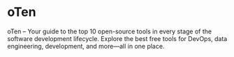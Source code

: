 # oTen
oTen – Your guide to the top 10 open-source tools in every stage of the software development lifecycle. Explore the best free tools for DevOps, data engineering, development, and more—all in one place.
